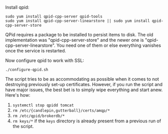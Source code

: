 Install qpid:

    sudo yum install qpid-cpp-server qpid-tools
    sudo yum install qpid-cpp-server-linearstore || sudo yum install qpid-cpp-server-store

QPid requires a package to be installed to persist items to disk.  The old
implementation was "qpid-cpp-server-store" and the newer one is
"qpid-cpp-server-linearstore".  You need one of them or else everything vanishes
once the service is restarted.

Now configure qpid to work with SSL:

    ./configure-qpid.sh

The script tries to be as accommodating as possible when it comes to not
destroying previously set-up certificates.  However, if you run the script and
have major issues, the best bet is to simply wipe everything and start anew.
Here's how:

1. `systemctl stop qpidd tomcat`
2. `rm /etc/{candlepin,gutterball}/certs/amqp/*`
3. `rm /etc/qpid/brokerdb/*`
4. `rm keys/*` if the `keys` directory is already present from a previous run
   of the script.
